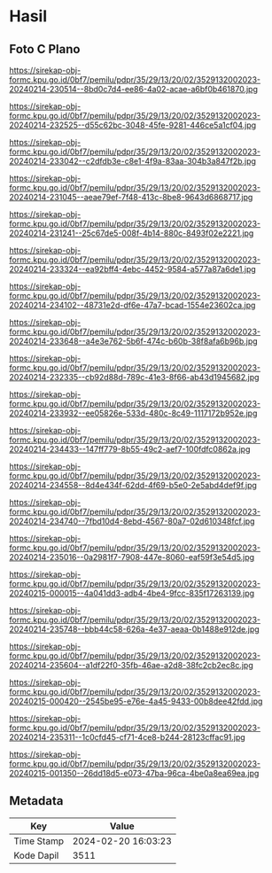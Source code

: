 # Hasil

## Foto C Plano

https://sirekap-obj-formc.kpu.go.id/0bf7/pemilu/pdpr/35/29/13/20/02/3529132002023-20240214-230514--8bd0c7d4-ee86-4a02-acae-a6bf0b461870.jpg

https://sirekap-obj-formc.kpu.go.id/0bf7/pemilu/pdpr/35/29/13/20/02/3529132002023-20240214-232525--d55c62bc-3048-45fe-9281-446ce5a1cf04.jpg

https://sirekap-obj-formc.kpu.go.id/0bf7/pemilu/pdpr/35/29/13/20/02/3529132002023-20240214-233042--c2dfdb3e-c8e1-4f9a-83aa-304b3a847f2b.jpg

https://sirekap-obj-formc.kpu.go.id/0bf7/pemilu/pdpr/35/29/13/20/02/3529132002023-20240214-231045--aeae79ef-7f48-413c-8be8-9643d6868717.jpg

https://sirekap-obj-formc.kpu.go.id/0bf7/pemilu/pdpr/35/29/13/20/02/3529132002023-20240214-231241--25c67de5-008f-4b14-880c-8493f02e2221.jpg

https://sirekap-obj-formc.kpu.go.id/0bf7/pemilu/pdpr/35/29/13/20/02/3529132002023-20240214-233324--ea92bff4-4ebc-4452-9584-a577a87a6de1.jpg

https://sirekap-obj-formc.kpu.go.id/0bf7/pemilu/pdpr/35/29/13/20/02/3529132002023-20240214-234102--48731e2d-df6e-47a7-bcad-1554e23602ca.jpg

https://sirekap-obj-formc.kpu.go.id/0bf7/pemilu/pdpr/35/29/13/20/02/3529132002023-20240214-233648--a4e3e762-5b6f-474c-b60b-38f8afa6b96b.jpg

https://sirekap-obj-formc.kpu.go.id/0bf7/pemilu/pdpr/35/29/13/20/02/3529132002023-20240214-232335--cb92d88d-789c-41e3-8f66-ab43d1945682.jpg

https://sirekap-obj-formc.kpu.go.id/0bf7/pemilu/pdpr/35/29/13/20/02/3529132002023-20240214-233932--ee05826e-533d-480c-8c49-1117172b952e.jpg

https://sirekap-obj-formc.kpu.go.id/0bf7/pemilu/pdpr/35/29/13/20/02/3529132002023-20240214-234433--147ff779-8b55-49c2-aef7-100fdfc0862a.jpg

https://sirekap-obj-formc.kpu.go.id/0bf7/pemilu/pdpr/35/29/13/20/02/3529132002023-20240214-234558--8d4e434f-62dd-4f69-b5e0-2e5abd4def9f.jpg

https://sirekap-obj-formc.kpu.go.id/0bf7/pemilu/pdpr/35/29/13/20/02/3529132002023-20240214-234740--7fbd10d4-8ebd-4567-80a7-02d610348fcf.jpg

https://sirekap-obj-formc.kpu.go.id/0bf7/pemilu/pdpr/35/29/13/20/02/3529132002023-20240214-235016--0a2981f7-7908-447e-8060-eaf59f3e54d5.jpg

https://sirekap-obj-formc.kpu.go.id/0bf7/pemilu/pdpr/35/29/13/20/02/3529132002023-20240215-000015--4a041dd3-adb4-4be4-9fcc-835f17263139.jpg

https://sirekap-obj-formc.kpu.go.id/0bf7/pemilu/pdpr/35/29/13/20/02/3529132002023-20240214-235748--bbb44c58-626a-4e37-aeaa-0b1488e912de.jpg

https://sirekap-obj-formc.kpu.go.id/0bf7/pemilu/pdpr/35/29/13/20/02/3529132002023-20240214-235604--a1df22f0-35fb-46ae-a2d8-38fc2cb2ec8c.jpg

https://sirekap-obj-formc.kpu.go.id/0bf7/pemilu/pdpr/35/29/13/20/02/3529132002023-20240215-000420--2545be95-e76e-4a45-9433-00b8dee42fdd.jpg

https://sirekap-obj-formc.kpu.go.id/0bf7/pemilu/pdpr/35/29/13/20/02/3529132002023-20240214-235311--1c0cfd45-cf71-4ce8-b244-28123cffac91.jpg

https://sirekap-obj-formc.kpu.go.id/0bf7/pemilu/pdpr/35/29/13/20/02/3529132002023-20240215-001350--26dd18d5-e073-47ba-96ca-4be0a8ea69ea.jpg


## Metadata

| Key        | Value               |
| ---------- | ------------------- |
| Time Stamp | 2024-02-20 16:03:23 |
| Kode Dapil | 3511                |



